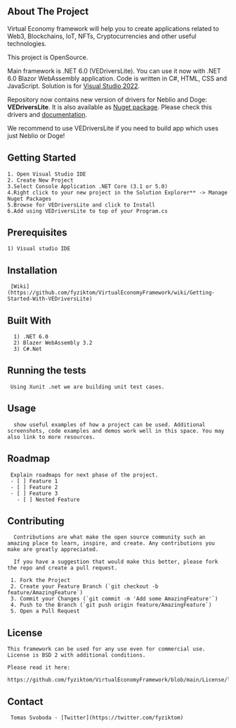 
## About The Project
  Virtual Economy framework will help you to create applications related to Web3, Blockchains, IoT, NFTs, Cryptocurrencies and other useful technologies.

This project is OpenSource.

Main framework is .NET 6.0 (VEDriversLite). You can use it now with .NET 6.0 Blazor WebAssembly application.
Code is written in C#, HTML, CSS and JavaScript.
Solution is for [Visual Studio 2022](https://visualstudio.microsoft.com/vs/).

Repository now contains new version of drivers for Neblio and Doge: **VEDriversLite**. It is also available as [Nuget package](https://www.nuget.org/packages/VEFramework.VEDriversLite/). Please check this drivers and [documentation](https://docs.veframework.com/VEDriversLite/index.html). 

We recommend to use VEDriversLite if you need to build app which uses just Neblio or Doge!



## Getting Started
     
    1. Open Visual Studio IDE
    2. Create New Project
    3.Select Console Application .NET Core (3.1 or 5.0)
    4.Right click to your new project in the Solution Explorer** -> Manage Nuget Packages
    5.Browse for VEDriversLite and click to Install
    6.Add using VEDriversLite to top of your Program.cs
     
## Prerequisites
  
    1) Visual studio IDE
    

## Installation
 
     [Wiki](https://github.com/fyziktom/VirtualEconomyFramework/wiki/Getting-Started-With-VEDriversLite)
   
## Built With

      1) .NET 6.0
      2) Blazer WebAssembly 3.2
      3) C#.Net

## Running the tests

     Using Xunit .net we are building unit test cases.

## Usage

      show useful examples of how a project can be used. Additional screenshots, code examples and demos work well in this space. You may also link to more resources.

## Roadmap

     Explain roadmaps for next phase of the project.
     - [ ] Feature 1
     - [ ] Feature 2
     - [ ] Feature 3
       - [ ] Nested Feature

## Contributing

      Contributions are what make the open source community such an amazing place to learn, inspire, and create. Any contributions you make are greatly appreciated.

      If you have a suggestion that would make this better, please fork the repo and create a pull request.

     1. Fork the Project
     2. Create your Feature Branch (`git checkout -b feature/AmazingFeature`)
     3. Commit your Changes (`git commit -m 'Add some AmazingFeature'`)
     4. Push to the Branch (`git push origin feature/AmazingFeature`)
     5. Open a Pull Request

## License

    This framework can be used for any use even for commercial use. License is BSD 2 with additional conditions.

    Please read it here:

    https://github.com/fyziktom/VirtualEconomyFramework/blob/main/License/license.txt

## Contact

     Tomas Svoboda - [Twitter](https://twitter.com/fyziktom)

